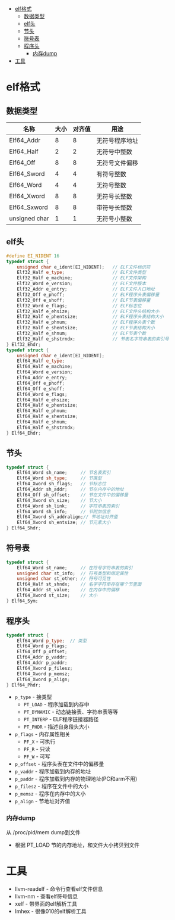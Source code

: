 
<!-- @import "[TOC]" {cmd="toc" depthFrom=1 depthTo=6 orderedList=false} -->

<!-- code_chunk_output -->

- [elf格式](#elf格式)
  - [数据类型](#数据类型)
  - [elf头](#elf头)
  - [节头](#节头)
  - [符号表](#符号表)
  - [程序头](#程序头)
    - [内存dump](#内存dump)
- [工具](#工具)

<!-- /code_chunk_output -->


# elf格式

## 数据类型

| 名称 | 大小 | 对齐值 | 用途 |
| --- | --- | --- | --- |
| Elf64_Addr | 8 | 8 | 无符号程序地址 |
| Elf64_Half | 2 | 2 | 无符号中整数 |
| Elf64_Off | 8 | 8 | 无符号文件偏移 |
| Elf64_Sword | 4 | 4 | 有符号整数 |
| Elf64_Word | 4 | 4 | 无符号整数 |
| Elf64_Xword | 8 | 8 | 无符号长整数 |
| Elf64_Sxword | 8 | 8 | 带符号长整数 |
| unsigned char | 1 | 1 | 无符号小整数 |

## elf头

``` C++
#define EI_NIDENT 16
typedef struct {
    unsigned char e_ident[EI_NIDENT];   // ELF文件标识符
    Elf32_Half e_type;                  // ELF文件类型
    Elf32_Half e_machine;               // ELF文件架构
    Elf32_Word e_version;               // ELF文件版本
    Elf32_Addr e_entry;                 // ELF文件入口地址
    Elf32_Off e_phoff;                  // ELF程序头表偏移量
    Elf32_Off e_shoff;                  // ELF节表偏移量
    Elf32_Word e_flags;                 // ELF标志位
    Elf32_Half e_ehsize;                // ELF文件头结构大小
    Elf32_Half e_phentsize;             // ELF程序头表结构大小
    Elf32_Half e_phnum;                 // ELF程序头表个数
    Elf32_Half e_shentsize;             // ELF节表结构大小
    Elf32_Half e_shnum;                 // ELF节表个数
    Elf32_Half e_shstrndx;              // 节表名字符串表的索引号
} Elf32_Ehdr;
typedef struct {
    unsigned char e_ident[EI_NIDENT];
    Elf64_Half e_type;
    Elf64_Half e_machine;
    Elf64_Word e_version;
    Elf64_Addr e_entry;
    Elf64_Off e_phoff;
    Elf64_Off e_shoff;
    Elf64_Word e_flags;
    Elf64_Half e_ehsize;
    Elf64_Half e_phentsize;
    Elf64_Half e_phnum;
    Elf64_Half e_shentsize;
    Elf64_Half e_shnum;
    Elf64_Half e_shstrndx;
} Elf64_Ehdr;
```

## 节头

``` C++
typedef struct {
    Elf64_Word sh_name;     // 节名表索引
    Elf64_Word sh_type;     // 节类型
    Elf64_Xword sh_flags;   // 节标志位
    Elf64_Addr sh_addr;     // 节在内存中的地址
    Elf64_Off sh_offset;    // 节在文件中的偏移量
    Elf64_Xword sh_size;    // 节大小
    Elf64_Word sh_link;     // 字符串表的索引
    Elf64_Word sh_info;     // 节附加信息
    Elf64_Xword sh_addralign;// 节地址对齐值
    Elf64_Xword sh_entsize; // 节元素大小
} Elf64_Shdr;
```

## 符号表

``` C++
typedef struct {
    Elf64_Word st_name;     // 在符号字符串表的索引
    unsigned char st_info;  // 符号类型和绑定属性
    unsigned char st_other; // 符号可见性
    Elf64_Half st_shndx;    // 名字字符串存在哪个节里面
    Elf64_Addr st_value;    // 在内存中的偏移
    Elf64_Xword st_size;    // 大小
} Elf64_Sym;
```

## 程序头

``` C++
typedef struct {
    Elf64_Word p_type;  // 类型
    Elf64_Word p_flags;
    Elf64_Off p_offset;
    Elf64_Addr p_vaddr;
    Elf64_Addr p_paddr;
    Elf64_Xword p_filesz;
    Elf64_Xword p_memsz;
    Elf64_Xword p_align;
} Elf64_Phdr;
```

* `p_type` - 接类型
    * `PT_LOAD` - 程序加载到内存中
    * `PT_DYNAMIC` - 动态链接表、字符串表等等
    * `PT_INTERP` - ELF程序链接器路径
    * `PT_PHDR` - 描述自身段头大小
* `p_flags` - 内存属性相关
    * `PF_X` - 可执行
    * `PF_R` - 只读
    * `PF_W` - 可写
* `p_offset` - 程序头表在文件中的偏移量
* `p_vaddr` - 程序加载到内存的地址
* `p_paddr` - 程序加载到内存的物理地址(PC和arm不用)
* `p_filesz` - 程序在文件中的大小
* `p_memsz` - 程序在内存中的大小
* `p_align` - 节地址对齐值

### 内存dump

从 /proc/pid/mem dump到文件
* 根据 PT_LOAD 节的内存地址，和文件大小拷贝到文件

# 工具

* llvm-readelf - 命令行查看elf文件信息
* llvm-nm - 查看elf符号信息
* xelf - 带界面的elf解析工具
* Imhex - 很像010的elf解析工具
